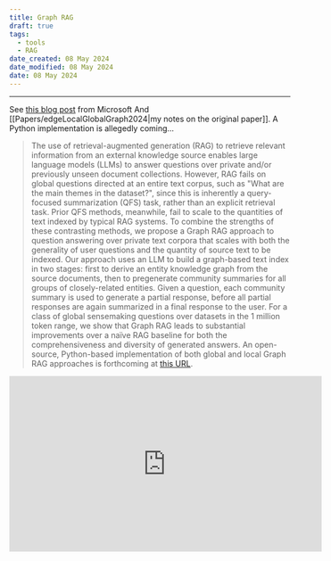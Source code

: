 ```yaml
---
title: Graph RAG
draft: true
tags:
  - tools
  - RAG
date_created: 08 May 2024
date_modified: 08 May 2024
date: 08 May 2024
---
```

---


See [this blog post](https://www.microsoft.com/en-us/research/blog/graphrag-unlocking-llm-discovery-on-narrative-private-data/) from Microsoft
And [[Papers/edgeLocalGlobalGraph2024|my notes on the original paper]].
A Python implementation is allegedly coming...

>The use of retrieval-augmented generation (RAG) to retrieve relevant information from an external knowledge source enables large language models (LLMs) to answer questions over private and/or previously unseen document collections. However, RAG fails on global questions directed at an entire text corpus, such as "What are the main themes in the dataset?", since this is inherently a query-focused summarization (QFS) task, rather than an explicit retrieval task. Prior QFS methods, meanwhile, fail to scale to the quantities of text indexed by typical RAG systems. To combine the strengths of these contrasting methods, we propose a Graph RAG approach to question answering over private text corpora that scales with both the generality of user questions and the quantity of source text to be indexed. Our approach uses an LLM to build a graph-based text index in two stages: first to derive an entity knowledge graph from the source documents, then to pregenerate community summaries for all groups of closely-related entities. Given a question, each community summary is used to generate a partial response, before all partial responses are again summarized in a final response to the user. For a class of global sensemaking questions over datasets in the 1 million token range, we show that Graph RAG leads to substantial improvements over a naïve RAG baseline for both the comprehensiveness and diversity of generated answers. An open-source, Python-based implementation of both global and local Graph RAG approaches is forthcoming at [this URL](https://aka.ms/graphrag).


<iframe width="560" height="315" src="https://www.youtube.com/embed/jCjyaQL-7mA?si=niErlcGfOuWmQ-Se" title="YouTube video player" frameborder="0" allow="accelerometer; autoplay; clipboard-write; encrypted-media; gyroscope; picture-in-picture; web-share" referrerpolicy="strict-origin-when-cross-origin" allowfullscreen></iframe>